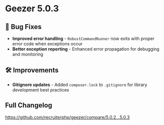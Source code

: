 # Geezer 5.0.3

## 🐛 Bug Fixes

- **Improved error handling** - `RobustCommandRunner` now exits with proper error code when exceptions occur
- **Better exception reporting** - Enhanced error propagation for debugging and monitoring

## 🛠️ Improvements

- **Gitignore updates** - Added `composer.lock` to `.gitignore` for library development best practices

## Full Changelog

https://github.com/recruiterphp/geezer/compare/5.0.2...5.0.3